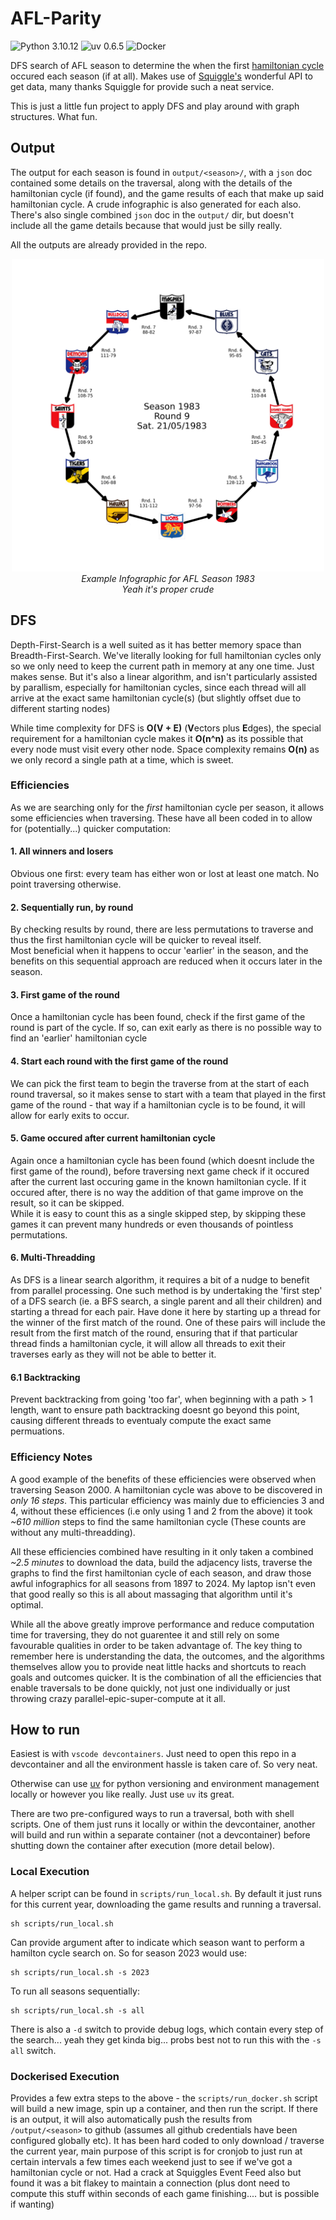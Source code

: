 # AFL-Parity

![Python 3.10.12](https://img.shields.io/badge/Python-3.10.12-blue)
![uv 0.6.5](https://img.shields.io/badge/uv-0.6.5-purple)
![Docker](https://img.shields.io/badge/Docker-4.38.0-blue)

DFS search of AFL season to determine the when the first [hamiltonian cycle](https://en.wikipedia.org/wiki/Hamiltonian_path) occured each season (if at all).
Makes use of [Squiggle's](https://api.squiggle.com.au/#section_bots) wonderful API to get data, many thanks Squiggle for provide such a neat service.  

This is just a little fun project to apply DFS and play around with graph structures. What fun.

## Output

The output for each season is found in `output/<season>/`, with a `json` doc contained some details on the traversal, along with the details of the hamiltonian cycle (if found), and the game results of each that make up said hamiltonian cycle. A crude infographic is also generated for each also.  
There's also single combined `json` doc in the `output/` dir, but doesn't include all the game details because that would just be silly really.  

All the outputs are already provided in the repo.  

<div align="center">
<img alt="hamiltonian cycle for 1983" src="./output/1983/hamiltonian_cycle_infographic_1983.png" width="500" height="500">  
<br>
<em>Example Infographic for AFL Season 1983</em><br>
<em>Yeah it's proper crude</em>
</div>

## DFS

Depth-First-Search is a well suited as it has better memory space than Breadth-First-Search. We've literally looking for full hamiltonian cycles only so we only need to keep the current path in memory at any one time. Just makes sense.  But it's also a linear algorithm, and isn't particularly assisted by parallism, especially for hamiltonian cycles, since each thread will all arrive at the exact same hamiltonian cycle(s) (but slightly offset due to different starting nodes)

While time complexity for DFS is **O(V + E)** (**V**ectors plus **E**dges), the special requirement for a hamiltonian cycle makes it **O(n^n)** as its possible that every node must visit every other node. Space complexity remains **O(n)** as we only record a single path at a time, which is sweet.  

### Efficiencies

As we are searching only for the _first_ hamiltonian cycle per season, it allows some efficiencies when traversing. These have all been coded in to allow for (potentially...) quicker computation:

#### 1. All winners and losers  
Obvious one first: every team has either won or lost at least one match. No point traversing otherwise.

#### 2. Sequentially run, by round  
By checking results by round, there are less permutations to traverse and thus the first hamiltonian cycle will be quicker to reveal itself.  
Most beneficial when it happens to occur 'earlier' in the season, and the benefits on this sequential approach are reduced when it occurs later in the season.

#### 3. First game of the round
Once a hamiltonian cycle has been found, check if the first game of the round is part of the cycle. If so, can exit early as there is no possible way to find an 'earlier' hamiltonian cycle  

#### 4. Start each round with the first game of the round
We can pick the first team to begin the traverse from at the start of each round traversal, so it makes sense to start with a team that played in the first game of the round - that way if a hamiltonian cycle is to be found, it will allow for early exits to occur.

#### 5. Game occured after current hamiltonian cycle  
Again once a hamiltonian cycle has been found (which doesnt include the first game of the round), before traversing next game check if it occured after the current last occuring game in the known hamiltonian cycle. If it occured after, there is no way the addition of that game improve on the result, so it can be skipped.  
While it is easy to count this as a single skipped step, by skipping these games it can prevent many hundreds or even thousands of pointless permutations.

#### 6. Multi-Threadding
As DFS is a linear search algorithm, it requires a bit of a nudge to benefit from parallel processing. One such method is by undertaking the 'first step' of a DFS search (ie. a BFS search, a single parent and all their children) and starting a thread for each pair. Have done it here by starting up a thread for the winner of the first match of the round. One of these pairs will include the result from the first match of the round, ensuring that if that particular thread finds a hamiltonian cycle, it will allow all threads to exit their traverses early as they will not be able to better it.  

#### 6.1 Backtracking
Prevent backtracking from going 'too far', when beginning with a path > 1 length, want to ensure path backtracking doesnt go beyond this point, causing different threads to eventualy compute the exact same permuations.  

### Efficiency Notes

A good example of the benefits of these efficiencies were observed when traversing Season 2000. A hamiltonian cycle was above to be discovered in *_only 16 steps_*. This particular efficiency was mainly due to efficiencies 3 and 4, without these efficiences (i.e only using 1 and 2 from the above) it took _~610 million_ steps to find the same hamiltonian cycle (These counts are without any multi-threadding).

All these efficiencies combined have resulting in it only taken a combined _~2.5 minutes_ to download the data, build the adjacency lists, traverse the graphs to find the first hamiltonian cycle of each season, and draw those awful infographics for all seasons from 1897 to 2024. My laptop isn't even that good really so this is all about massaging that algorithm until it's optimal.

While all the above greatly improve performance and reduce computation time for traversing, they do not guarentee it and still rely on some favourable qualities in order to be taken advantage of. The key thing to remember here is understanding the data, the outcomes, and the algorithms themselves allow you to provide neat little hacks and shortcuts to reach goals and outcomes quicker. It is the combination of all the efficiencies that enable traversals to be done quickly, not just one individually or just throwing crazy parallel-epic-super-compute at it all.

## How to run

Easiest is with `vscode devcontainers`. Just need to open this repo in a devcontainer and all the environment hassle is taken care of. So very neat.  

Otherwise can use [uv](https://github.com/astral-sh/uv) for python versioning and environment management locally or however you like really. Just use `uv` its great.  

There are two pre-configured ways to run a traversal, both with shell scripts. One of them just runs it locally or within the devcontainer, another will build and run within a separate container (not a devcontainer) before shutting down the container after execution (more detail below).

### Local Execution

A helper script can be found in `scripts/run_local.sh`. By default it just runs for this current year, downloading the game results and running a traversal.

```
sh scripts/run_local.sh
```

Can provide argument after to indicate which season want to perform a hamilton cycle search on. So for season 2023 would use:
```
sh scripts/run_local.sh -s 2023
```

To run all seasons sequentially:
```
sh scripts/run_local.sh -s all
```

There is also a `-d` switch to provide debug logs, which contain every step of the search... yeah they get kinda big... probs best not to run this with the `-s all` switch.

### Dockerised Execution

Provides a few extra steps to the above - the `scripts/run_docker.sh` script will build a new image, spin up a container, and then run the script. If there is an output, it will also automatically push the results from `/output/<season>` to github (assumes all github credentials have been configured globally etc). It has been hard coded to only download / traverse the current year, main purpose of this script is for cronjob to just run at certain intervals a few times each weekend just to see if we've got a hamiltonian cycle or not. Had a crack at Squiggles Event Feed also but found it was a bit flakey to maintain a connection (plus dont need to compute this stuff within seconds of each game finishing.... but is possible if wanting)
